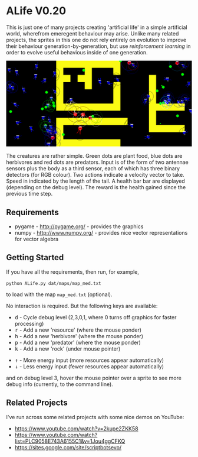 ALife V0.20
===========

This is just one of many projects creating 'artificial life' in a simple artificial world, wherefrom emeregent behaviour may arise. Unlike many related projects, the sprites in this one do not rely entirely on evolution to improve their behaviour generation-by-generation, but use *reinforcement learning* in order to evolve useful behavious inside of one generation.

![Screenshot](screenshot.png "Screenshot")

The creatures are rather simple. Green dots are plant food, blue dots are herbivores and red dots are predators. Input is of the form of two antennae sensors plus the body as a third sensor, each of which has three binary detectors (for RGB colour). Two actions indicate a velocity vector to take. Speed in indicated by the length of the tail. A health bar bar are displayed (depending on the debug level). The reward is the health gained since the previous time step.

Requirements
------------
	
* pygame - http://pygame.org/ - provides the graphics
* numpy - http://www.numpy.org/ - provides nice vector representations for vector algebra

Getting Started
---------------

If you have all the requirements, then run, for example,

```
python ALife.py dat/maps/map_med.txt
```

to load with the map `map_med.txt` (optional). 

No interaction is required. But the following keys are available:

* <kbd>d</kbd> -	Cycle debug level (2,3,0,1, where 0 turns off graphics for faster processing)
* <kbd>r</kbd> -	Add a new 'resource' (where the mouse ponder)
* <kbd>h</kbd> -	Add a new 'herbivore' (where the mouse ponder)
* <kbd>p</kbd> -	Add a new 'predator' (where the mouse ponder)
* <kbd>k</kbd> -	Add a new 'rock' (under mouse pointer)
<!--* <kbd>s</kbd> -	Saving current objects to files-->
<!--* <kbd>l</kbd> -	Load objects from files-->
* <kbd>&uarr;</kbd> - More energy input (more resources appear automatically)
* <kbd>&darr;</kbd> - Less energy input (fewer resources appear automatically)

and on debug level 3, hover the mouse pointer over a sprite to see more debug info (currently, to the command line).


Related Projects
----------------

I've run across some related projects with some nice demos on YouTube:

* https://www.youtube.com/watch?v=2kupe2ZKK58
* https://www.youtube.com/watch?list=PLC9058E743A6155C1&v=1Jou4ggCFKQ
* https://sites.google.com/site/scriptbotsevo/

